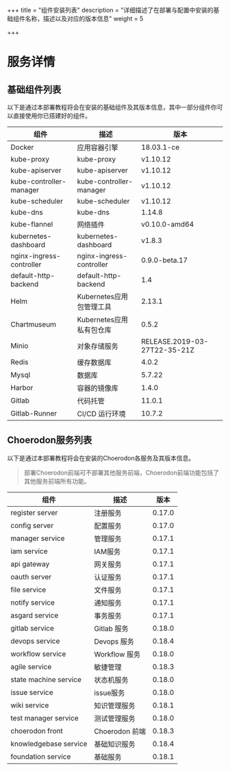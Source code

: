 +++
title = "组件安装列表"
description = "详细描述了在部署与配置中安装的基础组件名称，描述以及对应的版本信息"
weight = 5

+++

# 服务详情

## 基础组件列表

以下是通过本部署教程将会在安装的基础组件及其版本信息，其中一部分组件你可以直接使用你已搭建好的组件。

组件|描述| 版本
---|---|---
Docker|应用容器引擎|18.03.1-ce
kube-proxy|kube-proxy|v1.10.12
kube-apiserver|kube-apiserver|v1.10.12
kube-controller-manager|kube-controller-manager|v1.10.12
kube-scheduler|kube-scheduler|v1.10.12
kube-dns|kube-dns|1.14.8
kube-flannel|网络插件|v0.10.0-amd64
kubernetes-dashboard|kubernetes-dashboard|v1.8.3
nginx-ingress-controller|nginx-ingress-controller|0.9.0-beta.17
default-http-backend|default-http-backend|1.4
Helm|Kubernetes应用包管理工具|2.13.1
Chartmuseum|Kubernetes应用私有包仓库|0.5.2
Minio|对象存储服务|RELEASE.2019-03-27T22-35-21Z
Redis|缓存数据库|4.0.2
Mysql|数据库|5.7.22
Harbor|容器的镜像库|1.4.0
Gitlab|代码托管|11.0.1
Gitlab-Runner|CI/CD 运行环境|10.7.2

## Choerodon服务列表

以下是通过本部署教程将会在安装的Choerodon各服务及其版本信息。

<blockquote class="note"> 
部署Choerodon前端可不部署其他服务前端，Choerodon前端功能包括了其他服务前端所有功能。
</blockquote>

组件|描述| 版本
---|---|---
register server|注册服务|0.17.0
config server|配置服务|0.17.0
manager service|管理服务|0.17.1
iam service|IAM服务|0.17.1
api gateway|网关服务|0.17.1
oauth server|认证服务|0.17.1
file service|文件服务|0.17.1
notify service|通知服务|0.17.1
asgard service|事务服务|0.17.1
gitlab service|Gitlab 服务|0.18.0
devops service|Devops 服务|0.18.4
workflow service|Workflow 服务|0.18.0
agile service|敏捷管理|0.18.3
state machine service|状态机服务|0.18.0
issue service|issue服务|0.18.0
wiki service|知识管理服务|0.18.1
test manager service|测试管理服务|0.18.0
choerodon front|Choerodon 前端|0.18.3
knowledgebase service |基础知识服务|0.18.4
foundation service |基础服务|0.18.1